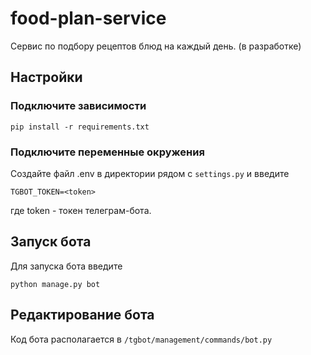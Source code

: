 # food-plan-service
Сервис по подбору рецептов блюд на каждый день.
(в разработке)

## Настройки

### Подключите зависимости
```
pip install -r requirements.txt
```
### Подключите переменные окружения
Создайте файл .env в директории рядом с `settings.py` и введите
```
TGBOT_TOKEN=<token>
```
где token - токен телеграм-бота.

## Запуск бота
Для запуска бота введите
```
python manage.py bot
```

## Редактирование бота
Код бота располагается в `/tgbot/management/commands/bot.py`

